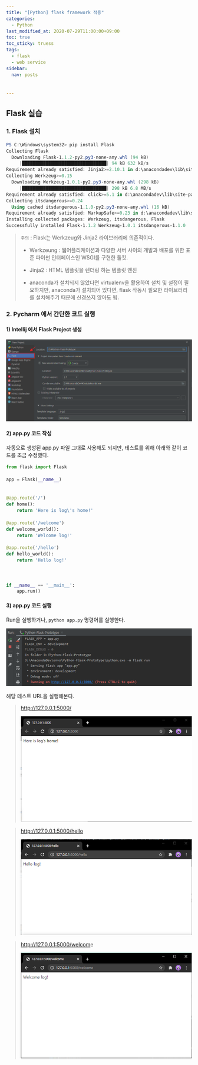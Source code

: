 ```yaml
---
title: "[Python] flask framework 적용"
categories:
  - Python
last_modified_at: 2020-07-29T11:00:00+09:00
toc: true
toc_sticky: truess
tags:
  - flask 
  - web service 
sidebar:
  nav: posts


---
```




## Flask 실습

### 1. Flask 설치

```powershell
PS C:\Windows\system32> pip install Flask
Collecting Flask
  Downloading Flask-1.1.2-py2.py3-none-any.whl (94 kB)
     |████████████████████████████████| 94 kB 632 kB/s
Requirement already satisfied: Jinja2>=2.10.1 in d:\anacondadev\lib\site-packages (from Flask) (2.11.2)
Collecting Werkzeug>=0.15
  Downloading Werkzeug-1.0.1-py2.py3-none-any.whl (298 kB)
     |████████████████████████████████| 298 kB 6.8 MB/s
Requirement already satisfied: click>=5.1 in d:\anacondadev\lib\site-packages (from Flask) (7.1.2)
Collecting itsdangerous>=0.24
  Using cached itsdangerous-1.1.0-py2.py3-none-any.whl (16 kB)
Requirement already satisfied: MarkupSafe>=0.23 in d:\anacondadev\lib\site-packages (from Jinja2>=2.10.1->Flask) (1.1.1)
Installing collected packages: Werkzeug, itsdangerous, Flask
Successfully installed Flask-1.1.2 Werkzeug-1.0.1 itsdangerous-1.1.0
```

>  `주의` : Flask는 Werkzeug와 Jinja2 라이브러리에 의존적이다.
>
> - Werkzeung : 웹어플리케이션과 다양한 서버 사이의 개발과 배포를 위한 표준 파이썬 인터페이스인 WSGI를 구현한 툴킷.
> - Jinja2 : HTML 템플릿을 렌더링 하는 템플릿 엔진 
>
> - anaconda가 설치되지 않았다면 virtualenv을 활용하여 설치 및 설정이 필요하지만, anaconda가 설치되어 있다면, flask 작동시 필요한 라이브러리를 설치해주기 때문에 신경쓰지 않아도 됨.



### 2. Pycharm 에서 간단한 코드 실행



#### 1) Intellij 에서 Flask Project 생성

![1595999236436](/assets/images/2020-07-29-python-flask/1595999236436.png)



#### 2) app.py 코드 작성

자동으로 생성된 app.py 파일 그대로 사용해도 되지만, 테스트를 위해 아래와 같이 코드를 조금 수정했다. 

```python
from flask import Flask

app = Flask(__name__)


@app.route('/')
def home():
    return 'Here is log\'s home!'

@app.route('/welcome')
def welcome_world():
    return 'Welcome log!'

@app.route('/hello')
def hello_world():
    return 'Hello log!'



if __name__ == '__main__':
    app.run()

```



#### 3) app.py 코드 실행 

Run을 실행하거나, `python app.py` 명령어를 실행한다. 

![1595999382982](/assets/images/2020-07-29-python-flask/1595999382982.png)

해당 테스트 URL을 실행해본다. 

> <http://127.0.0.1:5000/>
>
> ![1596001016917](/assets/images/2020-07-29-python-flask/1596001016917.png)

> <http://127.0.0.1:5000/hello>
>
> ![1596001026810](/assets/images/2020-07-29-python-flask/1596001026810.png)



> <http://127.0.0.1:5000/welcom>e
>
> ![1596001034446](/assets/images/2020-07-29-python-flask/1596001034446.png)





